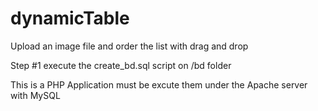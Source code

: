 # dynamicTable
Upload an image file and order the list with drag and drop

Step #1 execute the create_bd.sql script on /bd folder

This is a PHP Application must be excute them under the Apache server with MySQL
